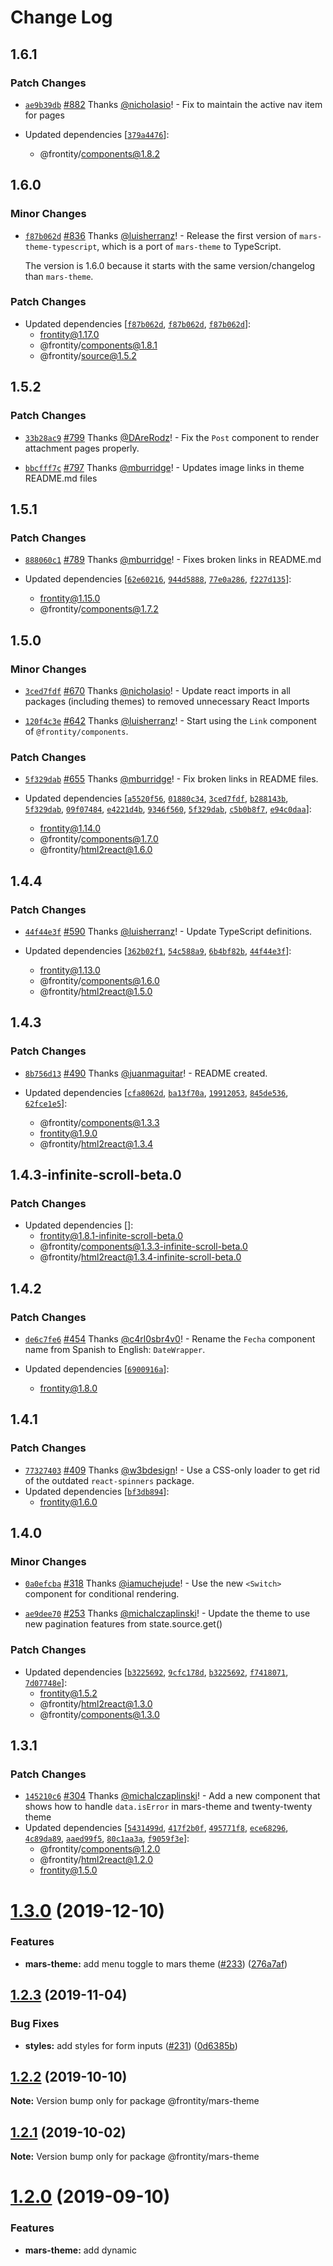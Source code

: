 # Change Log

## 1.6.1

### Patch Changes

- [`ae9b39db`](https://github.com/frontity/frontity/commit/ae9b39db6ff23efc26ed242598e72eb95b4c326f) [#882](https://github.com/frontity/frontity/pull/882) Thanks [@nicholasio](https://github.com/nicholasio)! - Fix to maintain the active nav item for pages

- Updated dependencies [[`379a4476`](https://github.com/frontity/frontity/commit/379a44761423b4e47466359bbfe598615a869dcb)]:
  - @frontity/components@1.8.2

## 1.6.0

### Minor Changes

- [`f87b062d`](https://github.com/frontity/frontity/commit/f87b062d8c65088b3c245c3c2ae4ca82cecd00a8) [#836](https://github.com/frontity/frontity/pull/836) Thanks [@luisherranz](https://github.com/luisherranz)! - Release the first version of `mars-theme-typescript`, which is a port of `mars-theme` to TypeScript.

  The version is 1.6.0 because it starts with the same version/changelog than `mars-theme`.

### Patch Changes

- Updated dependencies [[`f87b062d`](https://github.com/frontity/frontity/commit/f87b062d8c65088b3c245c3c2ae4ca82cecd00a8), [`f87b062d`](https://github.com/frontity/frontity/commit/f87b062d8c65088b3c245c3c2ae4ca82cecd00a8), [`f87b062d`](https://github.com/frontity/frontity/commit/f87b062d8c65088b3c245c3c2ae4ca82cecd00a8)]:
  - frontity@1.17.0
  - @frontity/components@1.8.1
  - @frontity/source@1.5.2

## 1.5.2

### Patch Changes

- [`33b28ac9`](https://github.com/frontity/frontity/commit/33b28ac93f7120f41aa6d4cc3377114536b79faf) [#799](https://github.com/frontity/frontity/pull/799) Thanks [@DAreRodz](https://github.com/DAreRodz)! - Fix the `Post` component to render attachment pages properly.

* [`bbcfff7c`](https://github.com/frontity/frontity/commit/bbcfff7c86999762f9b988190d161aa6c3c14343) [#797](https://github.com/frontity/frontity/pull/797) Thanks [@mburridge](https://github.com/mburridge)! - Updates image links in theme README.md files

## 1.5.1

### Patch Changes

- [`888060c1`](https://github.com/frontity/frontity/commit/888060c11a0f458abe3a6e4b794733d3a49eb716) [#789](https://github.com/frontity/frontity/pull/789) Thanks [@mburridge](https://github.com/mburridge)! - Fixes broken links in README.md

- Updated dependencies [[`62e60216`](https://github.com/frontity/frontity/commit/62e60216198111626d82566507f7f208323ffeee), [`944d5888`](https://github.com/frontity/frontity/commit/944d5888b8884585a39485002b896b4f9beaaab3), [`77e0a286`](https://github.com/frontity/frontity/commit/77e0a286ceb8274efb6a473c01c8f60d78b70225), [`f227d135`](https://github.com/frontity/frontity/commit/f227d1351234c0d458e0280a6a2f13a959ed576f)]:
  - frontity@1.15.0
  - @frontity/components@1.7.2

## 1.5.0

### Minor Changes

- [`3ced7fdf`](https://github.com/frontity/frontity/commit/3ced7fdfd93004c210bb47692ffae265874828e7) [#670](https://github.com/frontity/frontity/pull/670) Thanks [@nicholasio](https://github.com/nicholasio)! - Update react imports in all packages (including themes) to removed unnecessary React Imports

* [`120f4c3e`](https://github.com/frontity/frontity/commit/120f4c3e5ac138bc0b63c44144d7e8c26af584cb) [#642](https://github.com/frontity/frontity/pull/642) Thanks [@luisherranz](https://github.com/luisherranz)! - Start using the `Link` component of `@frontity/components`.

### Patch Changes

- [`5f329dab`](https://github.com/frontity/frontity/commit/5f329dabe9d67d0b3664938865491674ef798433) [#655](https://github.com/frontity/frontity/pull/655) Thanks [@mburridge](https://github.com/mburridge)! - Fix broken links in README files.

- Updated dependencies [[`a5520f56`](https://github.com/frontity/frontity/commit/a5520f5605cfda2323e0c9ea4a553658a021fd15), [`01880c34`](https://github.com/frontity/frontity/commit/01880c34c111f55c23169adb7365ea9262e6cca8), [`3ced7fdf`](https://github.com/frontity/frontity/commit/3ced7fdfd93004c210bb47692ffae265874828e7), [`b288143b`](https://github.com/frontity/frontity/commit/b288143be0ad332c0bbd006e1da344c142635aee), [`5f329dab`](https://github.com/frontity/frontity/commit/5f329dabe9d67d0b3664938865491674ef798433), [`09f07484`](https://github.com/frontity/frontity/commit/09f07484c920e99d46290986d7a64b8f3c20e53c), [`e4221d4b`](https://github.com/frontity/frontity/commit/e4221d4b451268b5c951197a08b4021d50394c1b), [`9346f560`](https://github.com/frontity/frontity/commit/9346f560c4806483b914aa3fb7a37e373f48f712), [`5f329dab`](https://github.com/frontity/frontity/commit/5f329dabe9d67d0b3664938865491674ef798433), [`c5b0b8f7`](https://github.com/frontity/frontity/commit/c5b0b8f7e5ebfdf02f40ded7d7347a1d28039c2d), [`e94c0daa`](https://github.com/frontity/frontity/commit/e94c0daa5fa561384f4593939f25141e7bb0ada2)]:
  - frontity@1.14.0
  - @frontity/components@1.7.0
  - @frontity/html2react@1.6.0

## 1.4.4

### Patch Changes

- [`44f44e3f`](https://github.com/frontity/frontity/commit/44f44e3f2ba436236b65518ddac30cd4af57ea18) [#590](https://github.com/frontity/frontity/pull/590) Thanks [@luisherranz](https://github.com/luisherranz)! - Update TypeScript definitions.

- Updated dependencies [[`362b02f1`](https://github.com/frontity/frontity/commit/362b02f1beb100ffb178a1d4e775e89b84b99ccc), [`54c588a9`](https://github.com/frontity/frontity/commit/54c588a9534d7c1761c0def8c83381696fd443fc), [`6b4bf82b`](https://github.com/frontity/frontity/commit/6b4bf82b5eee698f7ea8ea3b0bfd69a989caaba3), [`44f44e3f`](https://github.com/frontity/frontity/commit/44f44e3f2ba436236b65518ddac30cd4af57ea18)]:
  - frontity@1.13.0
  - @frontity/components@1.6.0
  - @frontity/html2react@1.5.0

## 1.4.3

### Patch Changes

- [`8b756d13`](https://github.com/frontity/frontity/commit/8b756d13a696ad41796f5e687fc77d2556618f66) [#490](https://github.com/frontity/frontity/pull/490) Thanks [@juanmaguitar](https://github.com/juanmaguitar)! - README created.

- Updated dependencies [[`cfa8062d`](https://github.com/frontity/frontity/commit/cfa8062d60ccf46b3e0c5aa5490e4e03f1b693a5), [`ba13f70a`](https://github.com/frontity/frontity/commit/ba13f70ae2a4360ca21c77aed1c920c02e9d45b8), [`19912053`](https://github.com/frontity/frontity/commit/1991205379a103bc4ec09397cca99c1f2ba09a2d), [`845de536`](https://github.com/frontity/frontity/commit/845de536d111105dd3f636c3543170a676ac65cc), [`62fce1e5`](https://github.com/frontity/frontity/commit/62fce1e5c117faeb5902dc0ddae3b13d95cd925b)]:
  - @frontity/components@1.3.3
  - frontity@1.9.0
  - @frontity/html2react@1.3.4

## 1.4.3-infinite-scroll-beta.0

### Patch Changes

- Updated dependencies []:
  - frontity@1.8.1-infinite-scroll-beta.0
  - @frontity/components@1.3.3-infinite-scroll-beta.0
  - @frontity/html2react@1.3.4-infinite-scroll-beta.0

## 1.4.2

### Patch Changes

- [`de6c7fe6`](https://github.com/frontity/frontity/commit/de6c7fe6e43510dddf26e8afbe1ef05ac5ab379c) [#454](https://github.com/frontity/frontity/pull/454) Thanks [@c4rl0sbr4v0](https://github.com/c4rl0sbr4v0)! - Rename the `Fecha` component name from Spanish to English: `DateWrapper`.

- Updated dependencies [[`6900916a`](https://github.com/frontity/frontity/commit/6900916ace309d3cc55b9c732124df5d3db96838)]:
  - frontity@1.8.0

## 1.4.1

### Patch Changes

- [`77327403`](https://github.com/frontity/frontity/commit/77327403a8fbd44ba6780c3f1be016fda219298b) [#409](https://github.com/frontity/frontity/pull/409) Thanks [@w3bdesign](https://github.com/w3bdesign)! - Use a CSS-only loader to get rid of the outdated `react-spinners` package.
- Updated dependencies [[`bf3db894`](https://github.com/frontity/frontity/commit/bf3db8949c7ae85c699a9c5a4613185e4ba0baaa)]:
  - frontity@1.6.0

## 1.4.0

### Minor Changes

- [`0a0efcba`](https://github.com/frontity/frontity/commit/0a0efcba58a76ef878f03261fc5775d94b21313c) [#318](https://github.com/frontity/frontity/pull/318) Thanks [@iamuchejude](https://github.com/iamuchejude)! - Use the new `<Switch>` component for conditional rendering.

* [`ae9dee70`](https://github.com/frontity/frontity/commit/ae9dee7072d8918f948568ad7e7f0264c9863ad2) [#253](https://github.com/frontity/frontity/pull/253) Thanks [@michalczaplinski](https://github.com/michalczaplinski)! - Update the theme to use new pagination features from state.source.get()

### Patch Changes

- Updated dependencies [[`b3225692`](https://github.com/frontity/frontity/commit/b32256929351b66647f64900cc59862ee7c702a7), [`9cfc178d`](https://github.com/frontity/frontity/commit/9cfc178dc1fb67381607ca67756d629f311bb9f9), [`b3225692`](https://github.com/frontity/frontity/commit/b32256929351b66647f64900cc59862ee7c702a7), [`f7418071`](https://github.com/frontity/frontity/commit/f741807197c4cda5df2e43f5496a121428d309bf), [`7d07748e`](https://github.com/frontity/frontity/commit/7d07748e3b19c6c4599116e95fa91a472f9e3aa3)]:
  - frontity@1.5.2
  - @frontity/html2react@1.3.0
  - @frontity/components@1.3.0

## 1.3.1

### Patch Changes

- [`145210c6`](https://github.com/frontity/frontity/commit/145210c63d5a4a607bd06c01297949214c0a9d40) [#304](https://github.com/frontity/frontity/pull/304) Thanks [@michalczaplinski](https://github.com/michalczaplinski)! - Add a new component that shows how to handle `data.isError` in mars-theme and twenty-twenty theme
- Updated dependencies [[`5431499d`](https://github.com/frontity/frontity/commit/5431499db510997374d4459ae5675c845fa90f0c), [`417f2b0f`](https://github.com/frontity/frontity/commit/417f2b0f0b6f5626be253eb3f1be2daf257b71ef), [`495771f8`](https://github.com/frontity/frontity/commit/495771f83951f192f92d3162221cedc9b791e399), [`ece68296`](https://github.com/frontity/frontity/commit/ece68296d4fa68d63d10bdfa528da83f826e7f18), [`4c89da89`](https://github.com/frontity/frontity/commit/4c89da8968533a3a340b5b5981108c092a743fb2), [`aaed99f5`](https://github.com/frontity/frontity/commit/aaed99f56d02e96b6713d901e06bcfd631b6c92c), [`80c1aa3a`](https://github.com/frontity/frontity/commit/80c1aa3aee6cf04f46d6fa1a409abfcae2c511cc), [`f9059f3e`](https://github.com/frontity/frontity/commit/f9059f3e41e6d600b6bfee1e0220b25f5efda039)]:
  - @frontity/components@1.2.0
  - @frontity/html2react@1.2.0
  - frontity@1.5.0

# [1.3.0](https://github.com/frontity/frontity/compare/@frontity/mars-theme@1.2.3...@frontity/mars-theme@1.3.0) (2019-12-10)

### Features

- **mars-theme:** add menu toggle to mars theme ([#233](https://github.com/frontity/frontity/issues/233)) ([276a7af](https://github.com/frontity/frontity/commit/276a7af))

## [1.2.3](https://github.com/frontity/frontity/compare/@frontity/mars-theme@1.2.2...@frontity/mars-theme@1.2.3) (2019-11-04)

### Bug Fixes

- **styles:** add styles for form inputs ([#231](https://github.com/frontity/frontity/issues/231)) ([0d6385b](https://github.com/frontity/frontity/commit/0d6385b))

## [1.2.2](https://github.com/frontity/frontity/compare/@frontity/mars-theme@1.2.1...@frontity/mars-theme@1.2.2) (2019-10-10)

**Note:** Version bump only for package @frontity/mars-theme

## [1.2.1](https://github.com/frontity/frontity/compare/@frontity/mars-theme@1.2.0...@frontity/mars-theme@1.2.1) (2019-10-02)

**Note:** Version bump only for package @frontity/mars-theme

# [1.2.0](https://github.com/frontity/frontity/compare/@frontity/mars-theme@1.1.10...@frontity/mars-theme@1.2.0) (2019-09-10)

### Features

- **mars-theme:** add dynamic <title> tags ([e771ce4](https://github.com/frontity/frontity/commit/e771ce4))

## [1.1.10](https://github.com/frontity/frontity/compare/@frontity/mars-theme@1.1.9...@frontity/mars-theme@1.1.10) (2019-08-14)

**Note:** Version bump only for package @frontity/mars-theme

## [1.1.9](https://github.com/frontity/frontity/compare/@frontity/mars-theme@1.1.8...@frontity/mars-theme@1.1.9) (2019-08-12)

### Bug Fixes

- **components:** fixes image component ([#171](https://github.com/frontity/frontity/issues/171)) ([566b8f9](https://github.com/frontity/frontity/commit/566b8f9))

## [1.1.8](https://github.com/frontity/frontity/compare/@frontity/mars-theme@1.1.7...@frontity/mars-theme@1.1.8) (2019-07-12)

**Note:** Version bump only for package @frontity/mars-theme

## [1.1.7](https://github.com/frontity/frontity/compare/@frontity/mars-theme@1.1.6...@frontity/mars-theme@1.1.7) (2019-07-04)

**Note:** Version bump only for package @frontity/mars-theme

## [1.1.6](https://github.com/frontity/frontity/compare/@frontity/mars-theme@1.1.5...@frontity/mars-theme@1.1.6) (2019-07-04)

### Bug Fixes

- **mars-theme:** support external links in Link component ([#157](https://github.com/frontity/frontity/issues/157)) ([ff3c761](https://github.com/frontity/frontity/commit/ff3c761))

## [1.1.5](https://github.com/frontity/frontity/compare/@frontity/mars-theme@1.1.4...@frontity/mars-theme@1.1.5) (2019-07-01)

**Note:** Version bump only for package @frontity/mars-theme

## [1.1.4](https://github.com/frontity/frontity/compare/@frontity/mars-theme@1.1.3...@frontity/mars-theme@1.1.4) (2019-06-20)

**Note:** Version bump only for package @frontity/mars-theme

## [1.1.3](https://github.com/frontity/frontity/compare/@frontity/mars-theme@1.1.2...@frontity/mars-theme@1.1.3) (2019-06-20)

**Note:** Version bump only for package @frontity/mars-theme

## [1.1.2](https://github.com/frontity/frontity/compare/@frontity/mars-theme@1.1.1...@frontity/mars-theme@1.1.2) (2019-06-20)

**Note:** Version bump only for package @frontity/mars-theme

## [1.1.1](https://github.com/frontity/frontity/compare/@frontity/mars-theme@1.1.0...@frontity/mars-theme@1.1.1) (2019-06-19)

### Bug Fixes

- **mars-theme:** add meta description and fix title font size ([d9e4f16](https://github.com/frontity/frontity/commit/d9e4f16))
- **mars-theme:** add padding to solve Tap target not sized appropriately ([e0c3e1d](https://github.com/frontity/frontity/commit/e0c3e1d))
- **mars-theme:** change some HTML tags to improve accessibility ([2a73db4](https://github.com/frontity/frontity/commit/2a73db4))

# [1.1.0](https://github.com/frontity/frontity/compare/@frontity/mars-theme@1.0.3...@frontity/mars-theme@1.1.0) (2019-06-19)

### Bug Fixes

- **source-get:** make isFetching and isReady properties to be always present ([#122](https://github.com/frontity/frontity/issues/122)) ([6d2e485](https://github.com/frontity/frontity/commit/6d2e485))

### Features

- **html2react:** first implementation of Html2React ([#116](https://github.com/frontity/frontity/issues/116)) ([aa2b6f6](https://github.com/frontity/frontity/commit/aa2b6f6))
- **packages:** creates packages @frontity/components, @frontity/hooks, and adds image processor to @frontity/html2react ([#130](https://github.com/frontity/frontity/issues/130)) ([6af4aa1](https://github.com/frontity/frontity/commit/6af4aa1))

## [1.0.3](https://github.com/frontity/frontity/compare/@frontity/mars-theme@1.0.2...@frontity/mars-theme@1.0.3) (2019-06-05)

**Note:** Version bump only for package @frontity/mars-theme

## [1.0.2](https://github.com/frontity/frontity/compare/@frontity/mars-theme@1.0.1...@frontity/mars-theme@1.0.2) (2019-06-05)

**Note:** Version bump only for package @frontity/mars-theme

## [1.0.1](https://github.com/frontity/frontity/compare/@frontity/mars-theme@1.0.0...@frontity/mars-theme@1.0.1) (2019-06-05)

### Bug Fixes

- **all:** update typscript and fix some keywords ([1fe5fec](https://github.com/frontity/frontity/commit/1fe5fec))

# [1.0.0](https://github.com/frontity/frontity/compare/@frontity/mars-theme@0.4.1...@frontity/mars-theme@1.0.0) (2019-06-05)

### Bug Fixes

- **mars:** fix package.json dependencies ([5f412e1](https://github.com/frontity/frontity/commit/5f412e1))
- **mars:** removes html folder ([53f9334](https://github.com/frontity/frontity/commit/53f9334))
- **mars-theme:** addapt to new mode ([0759bdc](https://github.com/frontity/frontity/commit/0759bdc))
- **mars-theme:** use all router params in Theme ([1c2e073](https://github.com/frontity/frontity/commit/1c2e073))
- **spinne:** fixes import to reduce bundle ([84278b2](https://github.com/frontity/frontity/commit/84278b2))

### Features

- **core:** merge arrays found in state instead of overwriting them ([#117](https://github.com/frontity/frontity/issues/117)) ([45dcacb](https://github.com/frontity/frontity/commit/45dcacb))
- **mars-theme:** adapt to router and source changes ([39b22a9](https://github.com/frontity/frontity/commit/39b22a9))
- **source:** change 'data' to 'get' and 'dataMap' to 'data' ([f32be1a](https://github.com/frontity/frontity/commit/f32be1a))
- **tiny-router:** implement auto fetching ([#113](https://github.com/frontity/frontity/issues/113)) ([3865c6b](https://github.com/frontity/frontity/commit/3865c6b))

### BREAKING CHANGES

- **core:** Arrays found in state are merged instead of overwritten
- **source:** changes source API ("data" by "get")

## [0.4.1](https://github.com/frontity/frontity/compare/@frontity/mars-theme@0.4.0...@frontity/mars-theme@0.4.1) (2019-05-29)

**Note:** Version bump only for package @frontity/mars-theme

# [0.4.0](https://github.com/frontity/frontity/compare/@frontity/mars-theme@0.3.7...@frontity/mars-theme@0.4.0) (2019-05-28)

### Features

- **list:** adds support for author lists ([#93](https://github.com/frontity/frontity/issues/93)) ([85586ee](https://github.com/frontity/frontity/commit/85586ee))

## [0.3.7](https://github.com/frontity/frontity/compare/@frontity/mars-theme@0.3.6...@frontity/mars-theme@0.3.7) (2019-05-27)

**Note:** Version bump only for package @frontity/mars-theme

## [0.3.6](https://github.com/frontity/frontity/compare/@frontity/mars-theme@0.3.5...@frontity/mars-theme@0.3.6) (2019-05-27)

**Note:** Version bump only for package @frontity/mars-theme

## [0.3.5](https://github.com/frontity/frontity/compare/@frontity/mars-theme@0.3.4...@frontity/mars-theme@0.3.5) (2019-05-20)

**Note:** Version bump only for package @frontity/mars-theme

## [0.3.4](https://github.com/frontity/frontity/compare/@frontity/mars-theme@0.3.3...@frontity/mars-theme@0.3.4) (2019-05-17)

### Bug Fixes

- **mars-theme:** use useEffect for prefetching ([f81c84d](https://github.com/frontity/frontity/commit/f81c84d))

## [0.3.3](https://github.com/frontity/frontity/compare/@frontity/mars-theme@0.3.2...@frontity/mars-theme@0.3.3) (2019-05-17)

**Note:** Version bump only for package @frontity/mars-theme

## [0.3.2](https://github.com/frontity/frontity/compare/@frontity/mars-theme@0.3.1...@frontity/mars-theme@0.3.2) (2019-05-16)

**Note:** Version bump only for package @frontity/mars-theme

## [0.3.1](https://github.com/frontity/frontity/compare/@frontity/mars-theme@0.3.0...@frontity/mars-theme@0.3.1) (2019-05-16)

**Note:** Version bump only for package @frontity/mars-theme

# [0.3.0](https://github.com/frontity/frontity/compare/@frontity/mars-theme@0.2.0...@frontity/mars-theme@0.3.0) (2019-05-16)

### Features

- **list:** adds pagination to mars-theme ([58a3c3e](https://github.com/frontity/frontity/commit/58a3c3e))

# [0.2.0](https://github.com/frontity/frontity/compare/@frontity/mars-theme@0.1.7...@frontity/mars-theme@0.2.0) (2019-05-16)

### Features

- **mars-theme:** add 404 page ([#64](https://github.com/frontity/frontity/issues/64)) ([cf7cce5](https://github.com/frontity/frontity/commit/cf7cce5))

## [0.1.7](https://github.com/frontity/frontity/compare/@frontity/mars-theme@0.1.6...@frontity/mars-theme@0.1.7) (2019-05-16)

**Note:** Version bump only for package @frontity/mars-theme

## [0.1.6](https://github.com/frontity/frontity/compare/@frontity/mars-theme@0.1.5...@frontity/mars-theme@0.1.6) (2019-05-16)

**Note:** Version bump only for package @frontity/mars-theme

## [0.1.5](https://github.com/frontity/frontity/compare/@frontity/mars-theme@0.1.4...@frontity/mars-theme@0.1.5) (2019-05-16)

**Note:** Version bump only for package @frontity/mars-theme

## [0.1.4](https://github.com/frontity/frontity/compare/@frontity/mars-theme@0.1.3...@frontity/mars-theme@0.1.4) (2019-05-15)

**Note:** Version bump only for package @frontity/mars-theme

## [0.1.3](https://github.com/frontity/frontity/compare/@frontity/mars-theme@0.1.2...@frontity/mars-theme@0.1.3) (2019-05-15)

**Note:** Version bump only for package @frontity/mars-theme

## 0.1.2 (2019-05-15)

**Note:** Version bump only for package @frontity/mars-theme

## 0.1.1 (2019-05-15)

**Note:** Version bump only for package @frontity/mars-theme
